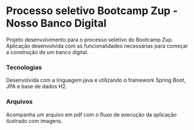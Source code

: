 # Processo seletivo Bootcamp Zup - Nosso Banco Digital
Projeto desenvolvimento para o processo seletivo do Bootcamp Zup. </br>
Aplicação desenvolvida com as funcionalidades necessárias para começar a construção de um banco digital.

<h3> Tecnologias </h3>
Desenvolvida com a linguagem java e utilizando o framework Spring Boot, JPA e base de dados H2.</br>

<h3> Arquivos </h3>
Acompanha um arquivo em pdf com o fluxo de execução da aplicação ilustrado com imagens.
